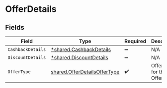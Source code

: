 # OfferDetails


## Fields

| Field                                                                               | Type                                                                                | Required                                                                            | Description                                                                         | Example                                                                             |
| ----------------------------------------------------------------------------------- | ----------------------------------------------------------------------------------- | ----------------------------------------------------------------------------------- | ----------------------------------------------------------------------------------- | ----------------------------------------------------------------------------------- |
| `CashbackDetails`                                                                   | [*shared.CashbackDetails](../../../pkg/models/shared/cashbackdetails.md)            | :heavy_minus_sign:                                                                  | N/A                                                                                 | {"cashback_type":"percentage","cashback_value":"20","max_cashback_amount":"150"}    |
| `DiscountDetails`                                                                   | [*shared.DiscountDetails](../../../pkg/models/shared/discountdetails.md)            | :heavy_minus_sign:                                                                  | N/A                                                                                 | {"discount_type":"flat","discount_value":"10","max_discount_amount":"10"}           |
| `OfferType`                                                                         | [shared.OfferDetailsOfferType](../../../pkg/models/shared/offerdetailsoffertype.md) | :heavy_check_mark:                                                                  | Offer Type for the Offer.                                                           | DISCOUNT_AND_CASHBACK                                                               |